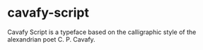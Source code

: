 # cavafy-script
Cavafy Script is a typeface based on the calligraphic style of the alexandrian poet C. P. Cavafy.
